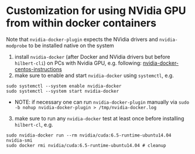 # Customization for using NVidia GPU from within docker containers

Note that `nvidia-docker-plugin` expects the NVidia drivers and `nvidia-modprobe` to be installed native on the system

1. install `nvidia-docker` (after Docker and NVidia drivers but before `hilbert-cli`) on PCs with Nvidia GPU, e.g. following: [nvidia-docker-centos-instructions](https://github.com/NVIDIA/nvidia-docker#centos-distributions)
2. make sure to enable and start `nvidia-docker` using `systemctl`, e.g.
```
sudo systemctl --system enable nvidia-docker
sudo systemctl --system start nvidia-docker
```
  * NOTE: if necessary one can run `nvidia-docker-plugin` manually via `sudo -b nohup nvidia-docker-plugin > /tmp/nvidia-docker.log`
3. make sure to run any `nvidia-docker` test at least once before installing `hilbert-cl`, e.g.
```
sudo nvidia-docker run --rm nvidia/cuda:6.5-runtime-ubuntu14.04 nvidia-smi
sudo docker rmi nvidia/cuda:6.5-runtime-ubuntu14.04 # cleanup 
```
